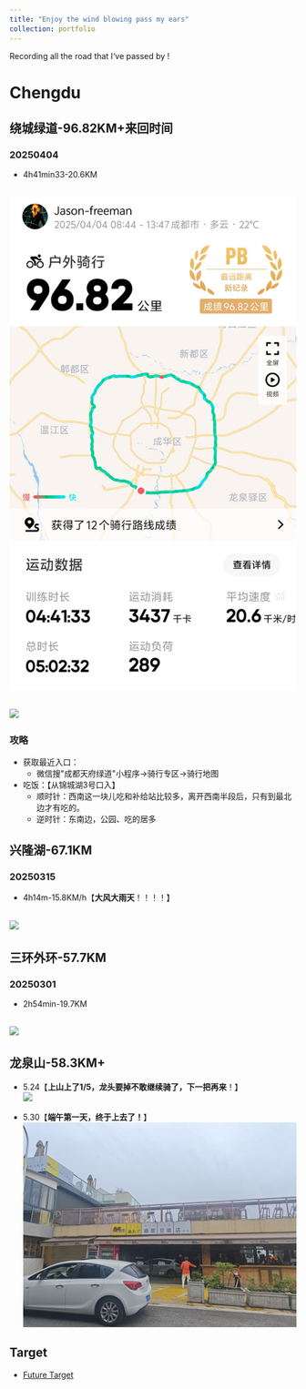 ```yaml
---
title: "Enjoy the wind blowing pass my ears"
collection: portfolio
---
```


Recording all the road that I‘ve passed by !

# Chengdu

## 绕城绿道-96.82KM+来回时间

### 20250404

* 4h41min33-20.6KM

<br/><img src='/images/绿道cycling.jpeg'>

<br/><img src='/images/riding/绕城.gif'>

### 攻略

* 获取最近入口：
  * 微信搜"成都天府绿道"小程序->骑行专区->骑行地图
* 吃饭：【从锦城湖3号口入】
  * 顺时针：西南这一块儿吃和补给站比较多，离开西南半段后，只有到最北边才有吃的。
  * 逆时针：东南边，公园、吃的居多

## 兴隆湖-67.1KM

### 20250315

* 4h14m-15.8KM/h【**大风大雨天**！！！！】

<br/><img src='/images/riding/兴隆湖.gif'>

## 三环外环-57.7KM

### 20250301

* 2h54min-19.7KM

<br/><img src='/images/riding/三环外环.gif'>

## 龙泉山-58.3KM+
* 5.24【**上山上了1/5，龙头要掉不敢继续骑了，下一把再来**！】
<br/><img src='/images/riding/龙泉山.gif'>

* 5.30【**端午第一天，终于上去了！**】
<br/><img src='/images/riding/龙泉山顶藤原豆腐店.jpeg'>


## Target

* [Future Target](https://xstarcd.github.io/wiki/Bike/chengdu_cycling.html)
